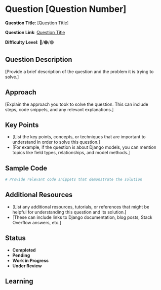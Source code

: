 
# Question [Question Number]

**Question Title**: [Question Title]

**Question Link**: [Question Title](https://quera.org/problemset/14742) 

**Difficulty Level**: 🔴/🟠/🟢
## Question Description
[Provide a brief description of the question and the problem it is trying to solve.]

## Approach
[Explain the approach you took to solve the question. This can include steps, code snippets, and any relevant explanations.]

## Key Points
- [List the key points, concepts, or techniques that are important to understand in order to solve this question.]
- [For example, if the question is about Django models, you can mention topics like field types, relationships, and model methods.]

## Sample Code
```python
# Provide relevant code snippets that demonstrate the solution
```

## Additional Resources
- [List any additional resources, tutorials, or references that might be helpful for understanding this question and its solution.]
- [These can include links to Django documentation, blog posts, Stack Overflow answers, etc.]

## Status


- **Completed**
- **Pending**
- **Work in Progress**
- **Under Review**

## Learning